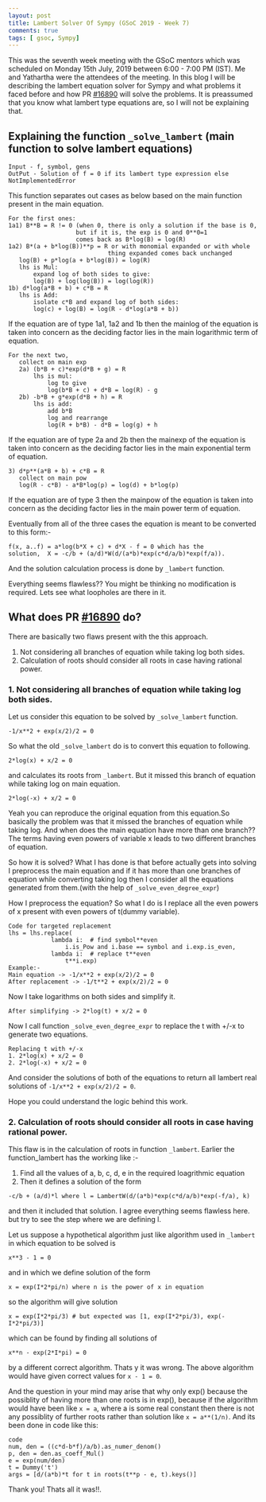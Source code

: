 ```yaml
---
layout: post
title: Lambert Solver Of Sympy (GSoC 2019 - Week 7)
comments: true
tags: [ gsoc, Sympy]
---
```


This was the seventh week meeting with the GSoC mentors which was scheduled on
Monday 15th July, 2019 between 6:00 - 7:00 PM (IST). Me and  Yathartha
were the attendees of the meeting. In this blog I will be describing the lambert
equation solver for Sympy and what problems it faced before and how PR
[#16890](https://github.com/sympy/sympy/pull/16890) will solve the problems.
It is preassumed that you know what lambert type equations are, so I will not be
explaining that.

## Explaining the function `_solve_lambert` (main function to solve lambert equations)

```
Input - f, symbol, gens
OutPut - Solution of f = 0 if its lambert type expression else NotImplementedError
```
This function separates out cases as below based on the main function present in
the main equation.
```
For the first ones:
1a1) B**B = R != 0 (when 0, there is only a solution if the base is 0,
                   but if it is, the exp is 0 and 0**0=1
                   comes back as B*log(B) = log(R)
1a2) B*(a + b*log(B))**p = R or with monomial expanded or with whole
                            thing expanded comes back unchanged
   log(B) + p*log(a + b*log(B)) = log(R)
   lhs is Mul:
       expand log of both sides to give:
       log(B) + log(log(B)) = log(log(R))
1b) d*log(a*B + b) + c*B = R
   lhs is Add:
       isolate c*B and expand log of both sides:
       log(c) + log(B) = log(R - d*log(a*B + b))
```
If the equation are of type 1a1, 1a2 and 1b then the mainlog of the equation is
taken into concern as the deciding factor lies in the main logarithmic term of equation.
```
For the next two,
   collect on main exp
   2a) (b*B + c)*exp(d*B + g) = R
       lhs is mul:
           log to give
           log(b*B + c) + d*B = log(R) - g
   2b) -b*B + g*exp(d*B + h) = R
       lhs is add:
           add b*B
           log and rearrange
           log(R + b*B) - d*B = log(g) + h
```
If the equation are of type 2a and 2b then the mainexp of the equation is
taken into concern as the deciding factor lies in the main exponential term of equation.
```
3) d*p**(a*B + b) + c*B = R
   collect on main pow
   log(R - c*B) - a*B*log(p) = log(d) + b*log(p)
```
If the equation are of type 3 then the mainpow of the equation is
taken into concern as the deciding factor lies in the main power term of equation.

Eventually from all of the three cases the equation is meant to be converted to this form:-
```
f(x, a..f) = a*log(b*X + c) + d*X - f = 0 which has the
solution,  X = -c/b + (a/d)*W(d/(a*b)*exp(c*d/a/b)*exp(f/a)).
```
And the solution calculation process is done by `_lambert` function.

Everything seems flawless?? You might be thinking no modification is required. Lets
see what loopholes are there in it.

## What does PR [#16890](https://github.com/sympy/sympy/pull/16890) do?

There are basically two flaws present with the this approach.
1. Not considering all branches of equation while taking log both sides.
2. Calculation of roots should consider all roots in case having rational power.

### 1. Not considering all branches of equation while taking log both sides.

Let us consider this equation to be solved by `_solve_lambert` function.
```
-1/x**2 + exp(x/2)/2 = 0
```
So what the old `_solve_lambert` do is to convert this equation to following.
```
2*log(x) + x/2 = 0
```
and calculates its roots from `_lambert`.
But it missed this branch of equation while taking log on main equation.
```
2*log(-x) + x/2 = 0
```
Yeah you can reproduce the original equation from this equation.So basically the problem
was that it missed the branches of equation while taking log. And when does the
main equation have more than one branch?? The terms having even powers of variable x
leads to two different branches of equation.

So how it is solved?
What I has done is that before actually gets into solving I preprocess the main equation
and if it has more than one branches of equation while converting taking log then I consider
all the equations generated from them.(with the help of `_solve_even_degree_expr`)

How I preprocess the equation?
So what I do is I replace all the even powers of x present with even powers of t(dummy variable).
```
Code for targeted replacement
lhs = lhs.replace(
            lambda i:  # find symbol**even
                i.is_Pow and i.base == symbol and i.exp.is_even,
            lambda i:  # replace t**even
                t**i.exp)
Example:-
Main equation -> -1/x**2 + exp(x/2)/2 = 0
After replacement -> -1/t**2 + exp(x/2)/2 = 0
```
Now I take logarithms on both sides and simplify it.
```
After simplifying -> 2*log(t) + x/2 = 0
```
Now I call function `_solve_even_degree_expr` to replace the t with +/-x to generate two equations.
```
Replacing t with +/-x
1. 2*log(x) + x/2 = 0
2. 2*log(-x) + x/2 = 0
```
And consider the solutions of both of the equations to return all lambert real solutions
of `-1/x**2 + exp(x/2)/2 = 0`.

Hope you could understand the logic behind this work.

### 2. Calculation of roots should consider all roots in case having rational power.

This flaw is in the calculation of roots in function `_lambert`.
Earlier the function_lambert has the working like :-

1. Find all the values of a, b, c, d, e in the required loagrithmic equation
2. Then it defines a solution of the form
```
-c/b + (a/d)*l where l = LambertW(d/(a*b)*exp(c*d/a/b)*exp(-f/a), k)
```
and then it included that solution.
I agree everything seems flawless here. but try to see the step where we are defining l.

Let us suppose a hypothetical algorithm just like algorithm used in `_lambert`
in which equation to be solved is
```
x**3 - 1 = 0
```
and in which we define solution of the form
```
x = exp(I*2*pi/n) where n is the power of x in equation
```
so the algorithm will give solution
```
x = exp(I*2*pi/3) # but expected was [1, exp(I*2*pi/3), exp(-I*2*pi/3)]
```
which can be found by finding all solutions of
```
x**n - exp(2*I*pi) = 0
```
by a different correct algorithm. Thats y it was wrong.
The above algorithm would have given correct values for `x - 1 = 0`.

And the question in your mind may arise that why only exp() because the
possiblity of having more than one roots is in exp(), because if the algorithm
would have been like `x = a`, where a is some real constant then there is not
any possiblity of further roots rather than solution like `x = a**(1/n)`.
And its been done in code like this:
```
code
num, den = ((c*d-b*f)/a/b).as_numer_denom()
p, den = den.as_coeff_Mul()
e = exp(num/den)
t = Dummy('t')
args = [d/(a*b)*t for t in roots(t**p - e, t).keys()]
```

Thank you! Thats all it was!!.
